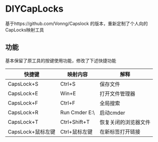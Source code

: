 <!--
 * @Author: your name
 * @Date: 2021-03-24 19:27:32
 * @LastEditTime: 2021-03-24 19:42:27
 * @LastEditors: Please set LastEditors
 * @Description: In User Settings Edit
 * @FilePath: \undefinede:\GitHub\DIYCapLocks\README.md
-->
# DIYCapLocks
基于https://github.com/Vonng/Capslock 的版本，重新定制了个人向的CapLocks映射工具



## 功能
基本保留了原工具的按键使用功能，修改了下述快捷功能

| 快捷键            | 映射内容      | 解释                 |
|-------------------|---------------|----------------------|
| CapsLock+S        | Ctrl+S        | 保存文件             |
| CapsLock+E        | Win+E         | 打开文件管理器       |
| CapsLock+F        | Ctrl+F        | 全局搜索             |
| CapsLock+R        | Run Cmder E:\ | 启动cmder            |
| CapsLock+T        | Ctrl+Shift+T  | 恢复关闭的浏览器文件 |
| CapsLock+鼠标左键 | Ctrl+鼠标左键 | 在新标签打开链接     |